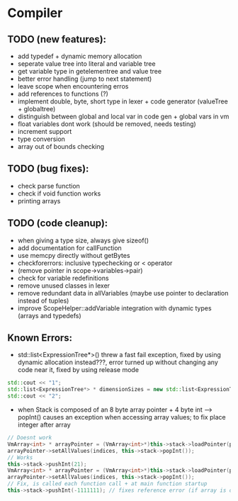 # Compiler

## TODO (new features):
- add typedef + dynamic memory allocation
- seperate value tree into literal and variable tree
- get variable type in getelementree and value tree
- better error handling (jump to next statement)
- leave scope when encountering erros
- add references to functions (?)
- implement double, byte, short type in lexer + code generator (valueTree + globaltree)
- distinguish between global and local var in code gen + global vars in vm
- float variables dont work (should be removed, needs testing)
- increment support
- type conversion
- array out of bounds checking
## TODO (bug fixes):
- check parse function
- check if void function works
- printing arrays
## TODO (code cleanup):
- when giving a type size, always give sizeof()
- add documentation for callFunction
- use memcpy directly without getBytes
- checkforerrors: inclusive typechecking or < operator
- (remove pointer in scope->variables->pair)
- check for variable redefinitions
- remove unused classes in lexer
- remove redundant data in allVariables (maybe use pointer to declaration instead of tuples)
- improve ScopeHelper::addVariable integration with dynamic types (arrays and typedefs)

## Known Errors:
- std::list<ExpressionTree*>() threw a fast fail exception, fixed by using dynamic allocation instead???, error turned up without changing any code near it, fixed by using release mode
```c++
std::cout << "1";
std::list<ExpressionTree*> * dimensionSizes = new std::list<ExpressionTree*>();
std::cout << "2";
```
- when Stack is composed of an 8 byte array pointer + 4 byte int --> popInt() causes an exception when accessing array values; to fix place integer after array
```c++
// Doesnt work
VmArray<int> * arrayPointer = (VmArray<int>*)this->stack->loadPointer(position);
arrayPointer->setAllValues(indices, this->stack->popInt());
// Works
this->stack->pushInt(21);
VmArray<int> * arrayPointer = (VmArray<int>*)this->stack->loadPointer(position);
arrayPointer->setAllValues(indices, this->stack->popInt());
// Fix, is called each function call + at main function startup
this->stack->pushInt(-1111111); // fixes reference error (if array is on top of stack)
```